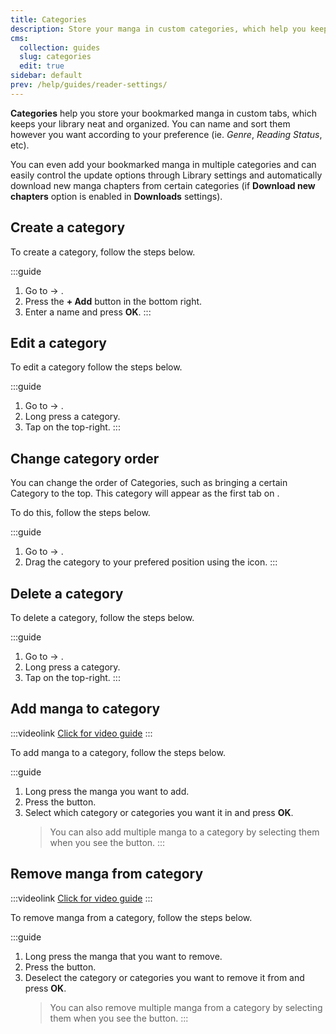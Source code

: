 ```yaml
---
title: Categories
description: Store your manga in custom categories, which help you keep your library neat and organized.
cms:
  collection: guides
  slug: categories
  edit: true
sidebar: default
prev: /help/guides/reader-settings/
---
```


**Categories** help you store your bookmarked manga in custom tabs, which keeps your library neat and organized. You can name and sort them however you want according to your preference (ie. _Genre_, _Reading Status_, etc).

You can even add your bookmarked manga in multiple categories and can easily control the update options through Library settings and automatically download new manga chapters from certain categories (if **Download new chapters** option is enabled in **Downloads** settings).

## Create a category

To create a category, follow the steps below.

:::guide
1. Go to <Navigation item="more"/> → <Navigation item="categories"/>.
1. Press the **+ Add**  button in the bottom right.
1. Enter a name and press **OK**.
:::

## Edit a category

To edit a category follow the steps below.

:::guide
1. Go to <Navigation item="more"/> → <Navigation item="categories"/>.
1. Long press a category.
1. Tap <Navigation item="edit"/> on the top-right.
:::

## Change category order

You can change the order of Categories, such as bringing a certain Category to the top. This category will appear as the first tab on <Navigation item="library"/>.

To do this, follow the steps below.

:::guide
1. Go to <Navigation item="more"/> → <Navigation item="categories"/>.
1. Drag the category to your prefered position using the <Navigation item="reorder"/> icon.
:::

## Delete a category

To delete a category, follow the steps below.

:::guide
1. Go to <Navigation item="more"/> → <Navigation item="categories"/>.
1. Long press a category.
1. Tap <Navigation item="delete"/> on the top-right.
:::

## Add manga to category

:::videolink
[<MaterialIcon icon="videocam"/> Click for video guide](/assets/guides_category-add-to.webm)
:::

To add manga to a category, follow the steps below.

:::guide
1. Long press the manga you want to add.
2. Press the <Navigation item="set_categories"/> button.
3. Select which category or categories you want it in and press **OK**.
	> You can also add multiple manga to a category by selecting them when you see the <Navigation item="set_categories"/> button.
:::

## Remove manga from category

:::videolink
[<MaterialIcon icon="videocam"/> Click for video guide](/assets/guides_category-remove-from.webm)
:::

To remove manga from a category, follow the steps below.

:::guide
1. Long press the manga that you want to remove.
1. Press the <Navigation item="set_categories"/> button.
1. Deselect the category or categories you want to remove it from and press **OK**.
	> You can also remove multiple manga from a category by selecting them when you see the <Navigation item="set_categories"/> button.
:::
